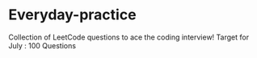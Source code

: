 # Everyday-practice
Collection of LeetCode questions to ace the coding interview!
Target for July : 100 Questions

